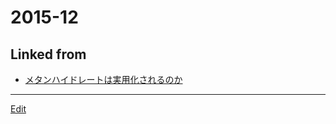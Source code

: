 # 2015-12

## Linked from

* [メタンハイドレートは実用化されるのか](メタンハイドレートは実用化されるのか.md)


----
[Edit](https://github.com/vitroid/vitroid.github.io/edit/master/MD/2015-12.md)
